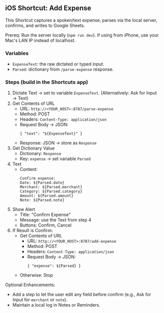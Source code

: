 ## iOS Shortcut: Add Expense

This Shortcut captures a spoken/text expense, parses via the local server, confirms, and writes to Google Sheets.

Prereq: Run the server locally (`npm run dev`). If using from iPhone, use your Mac's LAN IP instead of localhost.

### Variables
- `ExpenseText`: the raw dictated or typed input.
- `Parsed`: dictionary from `/parse-expense` response.

### Steps (build in the Shortcuts app)
1. Dictate Text → set to variable `ExpenseText`. (Alternatively: Ask for Input → Text)
2. Get Contents of URL
   - URL: `http://<YOUR_HOST>:8787/parse-expense`
   - Method: POST
   - Headers: `Content-Type: application/json`
   - Request Body → JSON:
     ```
     { "text": "${ExpenseText}" }
     ```
   - Response: JSON → store as `Response`
3. Get Dictionary Value
   - Dictionary: `Response`
   - Key: `expense` → set variable `Parsed`
4. Text
   - Content:
     ```
     Confirm expense:
     Date: ${Parsed.date}
     Merchant: ${Parsed.merchant}
     Category: ${Parsed.category}
     Amount: ${Parsed.amount}
     Note: ${Parsed.note}
     ```
5. Show Alert
   - Title: "Confirm Expense"
   - Message: use the Text from step 4
   - Buttons: Confirm, Cancel
6. If Result is Confirm:
   - Get Contents of URL
     - URL: `http://<YOUR_HOST>:8787/add-expense`
     - Method: POST
     - Headers: `Content-Type: application/json`
     - Request Body → JSON:
       ```
       { "expense": ${Parsed} }
       ```
   - Otherwise: Stop

Optional Enhancements:
- Add a step to let the user edit any field before confirm (e.g., Ask for Input for `merchant` or `note`).
- Maintain a local log in Notes or Reminders.

